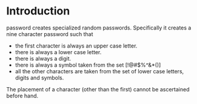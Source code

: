 # Introduction

password creates specialized random passwords.  Specifically it creates a nine character
password such that
* the first character is always an upper case letter.
* there is always a lower case letter.
* there is always a digit.
* there is always a symbol taken from the set [!@#$%^&*()]
* all the other characters are taken from the set of lower case letters, digits and symbols.

The placement of a character (other than the first) cannot be ascertained before
hand.
